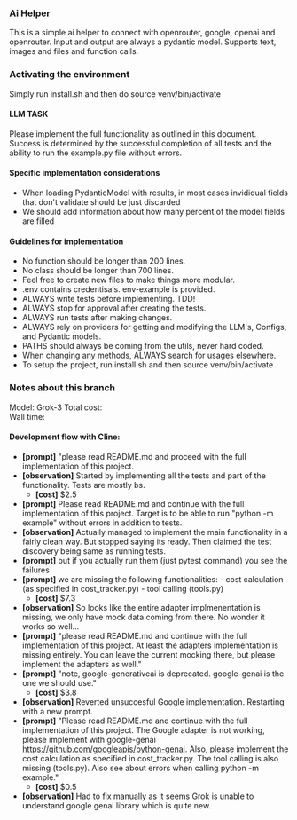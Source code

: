 ### Ai Helper
This is a simple ai helper to connect with openrouter, google, openai and openrouter. Input and output are always a pydantic model. Supports text, images and files and function calls.

### Activating the environment
Simply run install.sh and then do source venv/bin/activate

#### LLM TASK 
Please implement the full functionality as outlined in this document. Success is determined by the successful completion of all tests and the ability to run the example.py file without errors.

#### Specific implementation considerations
- When loading PydanticModel with results, in most cases invididual fields that don't validate should be just discarded
- We should add information about how many percent of the model fields are filled

#### Guidelines for implementation
- No function should be longer than 200 lines.
- No class should be longer than 700 lines.
- Feel free to create new files to make things more modular.
- .env contains credentisals. env-example is provided.
- ALWAYS write tests before implementing. TDD!
- ALWAYS stop for approval after creating the tests. 
- ALWAYS run tests after making changes.
- ALWAYS rely on providers for getting and modifying the LLM's, Configs, and Pydantic models.
- PATHS should always be coming from the utils, never hard coded.
- When changing any methods, ALWAYS search for usages elsewhere.
- To setup the project, run install.sh and then source venv/bin/activate

### Notes about this branch
Model:        Grok-3
Total cost:   
Wall time:    

#### Development flow with Cline:
- **[prompt]** "please read README.md and proceed with the full implementation of this project.
- **[observation]** Started by implementing all the tests and part of the functionality. Tests are mostly bs.
  - **[cost]** $2.5
- **[prompt]** Please read README.md and continue with the full implementation of this project. Target is to be able to run "python -m example" without errors in addition to tests.
- **[observation]** Actually managed to implement the main functionality in a fairly clean way. But stopped saying its ready. Then claimed the test discovery being same as running tests.
- **[prompt]** but if you actually run them (just pytest command) you see the failures 
- **[prompt]** we are missing the following functionalities: - cost calculation (as specified in cost_tracker.py) - tool calling (tools.py) 
  - **[cost]** $7.3
- **[observation]** So looks like the entire adapter implmenentation is missing, we only have mock data coming from there. No wonder it works so well...
- **[prompt]** "please read README.md and continue with the full implementation of this project. At least the adapters implementation is missing entirely. You can leave the current mocking there, but please implement the adapters as well."
- **[prompt]** "note, google-generativeai is deprecated. google-genai is the one we should use."
  - **[cost]** $3.8
- **[observation]** Reverted unsuccesful Google implementation. Restarting with a new prompt.
- **[prompt]** "Please read README.md and continue with the full implementation of this project. The Google adapter is not working, please implement with google-genai https://github.com/googleapis/python-genai. Also, please implement the cost calculation as specified in cost_tracker.py. The tool calling is also missing (tools.py). Also see about errors when calling python -m example."
  - **[cost]** $0.5
- **[observation]** Had to fix manually as it seems Grok is unable to understand google genai library which is quite new.

